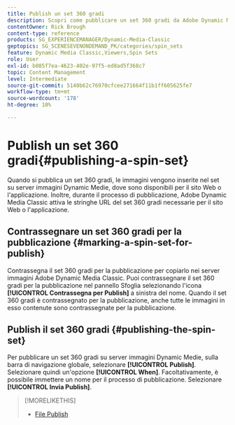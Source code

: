 ```yaml
---
title: Publish un set 360 gradi
description: Scopri come pubblicare un set 360 gradi da Adobe Dynamic Media Classic.
contentOwner: Rick Brough
content-type: reference
products: SG_EXPERIENCEMANAGER/Dynamic-Media-Classic
geptopics: SG_SCENESEVENONDEMAND_PK/categories/spin_sets
feature: Dynamic Media Classic,Viewers,Spin Sets
role: User
exl-id: b085f7ea-4623-402e-97f5-ed8ad5f368c7
topic: Content Management
level: Intermediate
source-git-commit: 5140b62c76970cfcee271664f11b1ff605625fe7
workflow-type: tm+mt
source-wordcount: '178'
ht-degree: 10%

---
```


# Publish un set 360 gradi{#publishing-a-spin-set}

Quando si pubblica un set 360 gradi, le immagini vengono inserite nel set su server immagini Dynamic Medie, dove sono disponibili per il sito Web o l&#39;applicazione. Inoltre, durante il processo di pubblicazione, Adobe Dynamic Media Classic attiva le stringhe URL del set 360 gradi necessarie per il sito Web o l&#39;applicazione.

## Contrassegnare un set 360 gradi per la pubblicazione {#marking-a-spin-set-for-publish}

Contrassegna il set 360 gradi per la pubblicazione per copiarlo nei server immagini Adobe Dynamic Media Classic. Puoi contrassegnare il set 360 gradi per la pubblicazione nel pannello Sfoglia selezionando l&#39;icona **[!UICONTROL Contrassegna per Publish]** a sinistra del nome. Quando il set 360 gradi è contrassegnato per la pubblicazione, anche tutte le immagini in esso contenute sono contrassegnate per la pubblicazione.

## Publish il set 360 gradi {#publishing-the-spin-set}

Per pubblicare un set 360 gradi su server immagini Dynamic Medie, sulla barra di navigazione globale, selezionare **[!UICONTROL Publish]**. Selezionare quindi un&#39;opzione **[!UICONTROL When]**. Facoltativamente, è possibile immettere un nome per il processo di pubblicazione. Selezionare **[!UICONTROL Invia Publish]**.

>[!MORELIKETHIS]
>
>* [File Publish](publishing-files.md#publishing_files)
